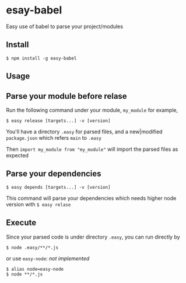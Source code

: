 # esay-babel
Easy use of babel to parse your project/modules

## Install

```
$ npm install -g easy-babel
```

## Usage

## Parse your module before relase

Run the following command under your module, `my_module` for example,

```
$ easy release [targets...] -v [version]
```

You'll have a directory `.easy` for parsed files, and a new|modified `package.json` which refers `main` to `.easy`

Then `import my_module from "my_module"` will import the parsed files as expected

## Parse your dependencies

```
$ easy depends [targets...] -v [version]
```

This command will parse your dependencies which needs higher node version with `$ easy relase`

## Execute

Since your parsed code is under directory `.easy`, you can run directly by

```
$ node .easy/**/*.js
```

or use `easy-node`: _not implemented_

```
$ alias node=easy-node
$ node **/*.js
```
